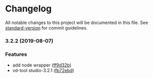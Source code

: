 # Changelog

All notable changes to this project will be documented in this file. See [standard-version](https://github.com/conventional-changelog/standard-version) for commit guidelines.

### 3.2.2 (2019-08-07)

### Features

* add node wrapper ([ff9d32b](https://github.com/stasson/vd-tool/commit/ff9d32b))
* vd-tool studio-3.2.1 ([fb72ebd](https://github.com/stasson/vd-tool/commit/fb72ebd))
